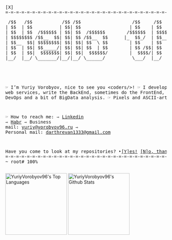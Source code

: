 
<pre>
[𝚇]                                                                                     ~/𝚜𝚌𝚛𝚒𝚙𝚝𝚜/𝚊𝚋𝚘𝚞𝚝.𝚋𝚒𝚗
=-=-=-=-=-=-=-=-=-=-=-=-=-=-=-=-=-=-=-=-=-=-=-=-=-=-=-=-=-=-=-=-=-=-=-=-=-=-=-=-=-=-=-=-=-=-=-=-=-=-=-=-=-=-=-=-=-=-=-=-=
<pre align="center">
 /$$   /$$           /$$ /$$                   /$$     /$$                                     /$$
| $$  | $$          | $$| $$                  | $$    | $$                                    | $$
| $$  | $$  /$$$$$$ | $$| $$  /$$$$$$        /$$$$$$  | $$$$$$$   /$$$$$$   /$$$$$$   /$$$$$$ | $$
| $$$$$$$$ /$$__  $$| $$| $$ /$$__  $$      |_  $$_/  | $$__  $$ /$$__  $$ /$$__  $$ /$$__  $$| $$
| $$__  $$| $$$$$$$$| $$| $$| $$  \ $$        | $$    | $$  \ $$| $$$$$$$$| $$  \__/| $$$$$$$$|__/
| $$  | $$| $$_____/| $$| $$| $$  | $$        | $$ /$$| $$  | $$| $$_____/| $$      | $$_____/    
| $$  | $$|  $$$$$$$| $$| $$|  $$$$$$/        |  $$$$/| $$  | $$|  $$$$$$$| $$      |  $$$$$$$ /$$
|__/  |__/ \_______/|__/|__/ \______/          \___/  |__/  |__/ \_______/|__/       \_______/|__/
                                                                                                                                                                                            
</pre>


☞ 𝙸’𝚖 𝚈𝚞𝚛𝚒𝚢 𝚅𝚘𝚛𝚘𝚋𝚢𝚘𝚟, 𝚗𝚒𝚌𝚎 𝚝𝚘 𝚜𝚎𝚎 𝚢𝚘𝚞 <𝚌𝚘𝚍𝚎𝚛𝚜/>!
☞ 𝙸 𝚍𝚎𝚟𝚎𝚕𝚘𝚙 𝚠𝚎𝚋 𝚜𝚎𝚛𝚟𝚒𝚌𝚎𝚜, 𝚠𝚛𝚒𝚝𝚎 𝚝𝚑𝚎 𝙱𝚊𝚌𝚔𝙴𝚗𝚍, 𝚜𝚘𝚖𝚎𝚝𝚒𝚖𝚎𝚜 𝚍𝚘 𝚝𝚑𝚎 𝙵𝚛𝚘𝚗𝚝𝙴𝚗𝚍, 𝚊𝚗𝚍 𝚊𝚕𝚜𝚘 𝚍𝚘 𝙳𝚎𝚟𝙾𝚙𝚜 𝚊𝚗𝚍 𝚊 𝚋𝚒𝚝 𝚘𝚏 𝙱𝚒𝚐𝙳𝚊𝚝𝚊 𝚊𝚗𝚊𝚕𝚢𝚜𝚒𝚜.
☞ 𝙿𝚒𝚡𝚎𝚕𝚜 𝚊𝚗𝚍 𝙰𝚂𝙲𝙸𝙸-𝚊𝚛𝚝𝚜 𝚏𝚊𝚗.

☞ 𝙷𝚘𝚠 𝚝𝚘 𝚛𝚎𝚊𝚌𝚑 𝚖𝚎:
⇾ [𝙻𝚒𝚗𝚔𝚎𝚍𝚒𝚗](https://www.linkedin.com/in/yuriy-vorobyov-b27b871a8/)
⇾ [𝙷𝚊𝚋𝚛](https://career.habr.com/conversations)
⇾ 𝙱𝚞𝚜𝚒𝚗𝚎𝚜𝚜 𝚖𝚊𝚒𝚕: 𝚢𝚞𝚛𝚒𝚢@𝚟𝚘𝚛𝚘𝚋𝚢𝚘𝚟96.𝚛𝚞
⇾ 𝙿𝚎𝚛𝚜𝚘𝚗𝚊𝚕 𝚖𝚊𝚒𝚕: 𝚍𝚊𝚛𝚝𝚑𝚛𝚎𝚟𝚊𝚗1333@𝚐𝚖𝚊𝚒𝚕.𝚌𝚘𝚖

𝙷𝚊𝚟𝚎 𝚢𝚘𝚞 𝚌𝚘𝚖𝚎 𝚝𝚘 𝚕𝚘𝚘𝚔 𝚊𝚝 𝚖𝚢 𝚛𝚎𝚙𝚘𝚜𝚒𝚝𝚘𝚛𝚒𝚎𝚜?
‣[[𝚈]𝚎𝚜!](https://github.com/YuriyVorobyov96?tab=repositories)                   [[𝙽]𝚘, 𝚝𝚑𝚊𝚗𝚔𝚜](https://github.com/)
=-=-=-=-=-=-=-=-=-=-=-=-=-=-=-=-=-=-=-=-=-=-=-=-=-=-=-=-=-=-=-=-=-=-=-=-=-=-=-=-=-=-=-=-=-=-=-=-=-=-=-=-=-=-=-=-=-=-=-=-=
~ 𝚛𝚘𝚘𝚝#                                                                                         100%
</pre>

<a href="https://readme-stats.clckblog.space/"><img alt="YuriyVorobyov96's Top Languages" src="https://github-readme-stats.vercel.app/api/top-langs/?username=yuriyvorobyov96&langs_count=10&layout=compact&theme=react&hide_border=true&bg_color=1F222E&title_color=F85D7F&icon_color=F8D866&hide=Jupyter%20Notebook,Makefile,Mathematica,HTML,CSS,Processing,Pug" height="192px"/></a>
<a href="https://github.com/anuraghazra/github-readme-stats"><img alt="YuriyVorobyov96's Github Stats" src="https://github-readme-stats.vercel.app/api/?username=yuriyvorobyov96&show_icons=true&include_all_commits=true&count_private=true&theme=react&hide_border=true&bg_color=1F222E&title_color=F85D7F&icon_color=F8D866" height="192px"/></a>



<!---
YuriyVorobyov96/YuriyVorobyov96 is a ✨ special ✨ repository because its `README.md` (this file) appears on your GitHub profile.
You can click the Preview link to take a look at your changes.
--->
